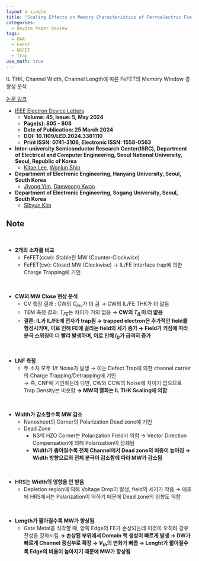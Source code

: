 ```yaml
---
layout : single
title: "Scaling Effects on Memory Characteristics of Ferroelectric Field-Effect Transistors"
categories: 
  - Device Paper Review
tags:
  - GAA
  - FeFET
  - NSFET
  - Trap
use_math: true
---
```


IL THK, Channel Width, Channel Length에 따른 FeFET의 Memory Window 경향성 분석     

[논문 링크](https://ieeexplore.ieee.org/document/10478683)     

- [IEEE Electron Device Letters](https://ieeexplore.ieee.org/xpl/RecentIssue.jsp?punumber=55)   
  - **Volume: 45, Issue: 5, May 2024**   
  - **Page(s): 805 - 808**  
  - **Date of Publication: 25 March 2024**   
  - **DOI: 10.1109/LED.2024.3381110**    
  - **Print ISSN: 0741-3106, Electronic ISSN: 1558-0563**   
- **Inter-university Semiconductor Research Center(ISRC), Department of Electrical and Computer Engineering, Seoul National University, Seoul, Republic of Korea**      
  - [Kitae Lee](https://ieeexplore.ieee.org/author/37086309825), [Wonjun Shin](https://ieeexplore.ieee.org/author/37086992826)      
- **Department of Electronic Engineering, Hanyang University, Seoul, South Korea**     
  - [Jiyong Yim](https://ieeexplore.ieee.org/author/37088949170), [Daewoong Kwon](https://ieeexplore.ieee.org/author/37402105900)   
- **Department of Electronic Engineering, Sogang University, Seoul, South Korea**     
  - [Sihyun Kim](https://ieeexplore.ieee.org/author/37085805964)   

## Note

&nbsp;

- **2개의 소자를 비교**
    - FeFET(ccw): Stable한 MW (Counter-Clockwise)
    - FeFET(cw): Closed MW (Clockwise)
    → IL/FE Interface trap에 의한 Charge Trapping에 기인

&nbsp;

- **CW의 MW Close 현상 분석**
    - CV 측정 결과 : CW의 $C_{inv}$가 더 큼
    → CW의 IL/FE THK가 더 얇음
    - TEM 측정 결과: $T_{FE}$는 차이가 거의 없음 → **CW의 $T_{IL}$이 더 얇음**
    - **결론: IL과 IL/FE에 전자가 trap됨
              → trapped electron은 추가적인 field를 형성시키며, 이로 인해 FE에 걸리는 field의 세기 증가
              → Field가 커짐에 따라 분극 스위칭이 더 빨리 발생하며, 이로 인해 $I_D$가 급격히 증가**

&nbsp;


- **LNF 측정**
    - 두 소자 모두 1/f Noise가 발생
    → 이는 Defect Trap에 의한 channel carrier의 Charge Trapping/Detrapping에 기인  
    → 즉, CNF에 기인하는데 다만, CW와 CCW의 Noise에 차이가 없으므로 Trap Density는 비슷함
    **→ MW의 열화는 IL THK Scaling에 의함**

&nbsp;


- **Width가 감소할수록 MW 감소**
    - Nanosheet의 Corner의 Polarization Dead zone에 기인
    - Dead Zone
        - NS의 HZO Corner는 Polarization Field가 약함
        → Vector Direction Compensation에 의해 Polarization이 상쇄됨
        - **Width가 좁아질수록 전체 Channel에서 Dead zone의 비중이 높아짐
        → Width 방향으로의 전체 분극이 감소함에 따라 MW가 감소됨**

&nbsp;


- **HRS는 Width의 영향을 안 받음**
    - Depletion region에 의해 Voltage Drop이 발생, field의 세기가 작음
    → 애초에 HRS에서는 Polarization이 약하기 때문에 Dead zone의 영향도 약함

&nbsp;


- **Length가 짧아질수록 MW가 향상됨**
    - Gate Metal을 식각할 때, 양쪽 Edge의 FE가 손상되는데 이것이 오히려 강유전성을 강화시킴
    **→ 손상된 부위에서 Domain 핵 생성이 빠르게 발생 → DW가 빠르게 Channel 중심부로 확장 → $V_{th}$의 변화가 빠름
    →  Lenght가 짧아질수록 Edge의 비율이 높아지기 때문에 MW가 향상됨**

&nbsp;
